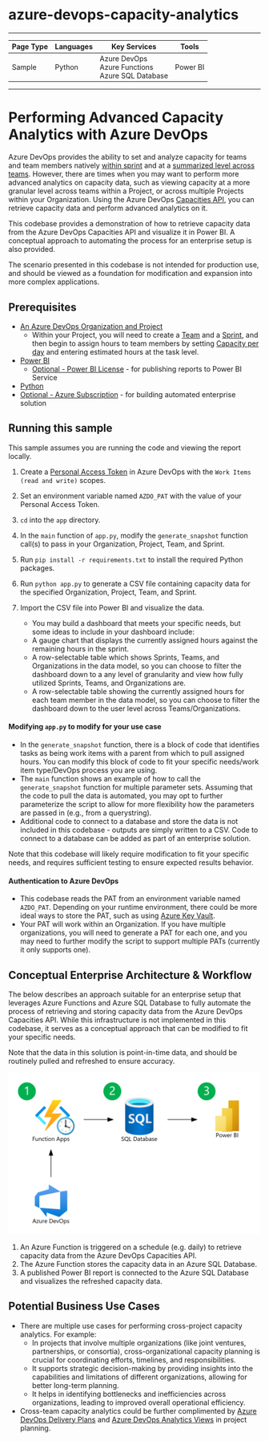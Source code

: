 # azure-devops-capacity-analytics

---

| Page Type | Languages | Key Services                                              | Tools    |
| --------- | --------- | --------------------------------------------------------- | -------- |
| Sample    | Python    | Azure DevOps <br> Azure Functions <br> Azure SQL Database | Power BI |

---

# Performing Advanced Capacity Analytics with Azure DevOps

Azure DevOps provides the ability to set and analyze capacity for teams and team members natively [within sprint](https://learn.microsoft.com/en-us/azure/devops/boards/sprints/set-capacity?view=azure-devops) and at a [summarized level across teams](https://learn.microsoft.com/en-us/azure/devops/report/dashboards/widget-catalog?view=azure-devops#sprint-capacity-widget). However, there are times when you may want to perform more advanced analytics on capacity data, such as viewing capacity at a more granular level across teams within a Project, or across multiple Projects within your Organization. Using the Azure DevOps [Capacities API](https://learn.microsoft.com/en-us/rest/api/azure/devops/work/capacities?view=azure-devops-rest-6.0), you can retrieve capacity data and perform advanced analytics on it.

This codebase provides a demonstration of how to retrieve capacity data from the Azure DevOps Capacities API and visualize it in Power BI. A conceptual approach to automating the process for an enterprise setup is also provided.

The scenario presented in this codebase is not intended for production use, and should be viewed as a foundation for modification and expansion into more complex applications.

## Prerequisites

- [An Azure DevOps Organization and Project](https://learn.microsoft.com/en-us/azure/devops/user-guide/sign-up-invite-teammates?view=azure-devops&tabs=microsoft-account)
  - Within your Project, you will need to create a [Team](https://learn.microsoft.com/en-us/azure/devops/organizations/settings/add-teams?view=azure-devops&tabs=preview-page) and a [Sprint](https://learn.microsoft.com/en-us/azure/devops/organizations/settings/set-iteration-paths-sprints?view=azure-devops&tabs=browser), and then begin to assign hours to team members by setting [Capacity per day](https://learn.microsoft.com/en-us/azure/devops/boards/sprints/set-capacity?view=azure-devops#capacity-per-day-entries) and entering estimated hours at the task level.
- [Power BI](https://learn.microsoft.com/en-us/power-bi/fundamentals/desktop-get-the-desktop)
  - [Optional - Power BI License](https://learn.microsoft.com/en-us/power-bi/consumer/end-user-license) - for publishing reports to Power BI Service
- [Python](https://www.python.org/downloads/)
- [Optional - Azure Subscription](https://azure.microsoft.com/en-us/free/) - for building automated enterprise solution

## Running this sample

This sample assumes you are running the code and viewing the report locally.

1. Create a [Personal Access Token](https://learn.microsoft.com/en-us/azure/devops/organizations/accounts/use-personal-access-tokens-to-authenticate?view=azure-devops&tabs=Windows) in Azure DevOps with the `Work Items (read and write)` scopes.
2. Set an environment variable named `AZDO_PAT` with the value of your Personal Access Token.
3. `cd` into the `app` directory.
4. In the `main` function of `app.py`, modify the `generate_snapshot` function call(s) to pass in your Organization, Project, Team, and Sprint.
5. Run `pip install -r requirements.txt` to install the required Python packages.
6. Run `python app.py` to generate a CSV file containing capacity data for the specified Organization, Project, Team, and Sprint.
7. Import the CSV file into Power BI and visualize the data.

   - You may build a dashboard that meets your specific needs, but some ideas to include in your dashboard include:
   - A gauge chart that displays the currently assigned hours against the remaining hours in the sprint.
   - A row-selectable table which shows Sprints, Teams, and Organizations in the data model, so you can choose to filter the dashboard down to a any level of granularity and view how fully utilized Sprints, Teams, and Organizations are.
   - A row-selectable table showing the currently assigned hours for each team member in the data model, so you can choose to filter the dashboard down to the user level across Teams/Organizations.

#### Modifying `app.py` to modify for your use case

- In the `generate_snapshot` function, there is a block of code that identifies tasks as being work items with a parent from which to pull assigned hours. You can modify this block of code to fit your specific needs/work item type/DevOps process you are using.
- The `main` function shows an example of how to call the `generate_snapshot` function for multiple parameter sets. Assuming that the code to pull the data is automated, you may opt to further parameterize the script to allow for more flexibility how the parameters are passed in (e.g., from a querystring).
- Additional code to connect to a database and store the data is not included in this codebase - outputs are simply written to a CSV. Code to connect to a database can be added as part of an enterprise solution.

Note that this codebase will likely require modification to fit your specific needs, and requires sufficient testing to ensure expected results behavior.

#### Authentication to Azure DevOps

- This codebase reads the PAT from an environment variable named `AZDO_PAT`. Depending on your runtime environment, there could be more ideal ways to store the PAT, such as using [Azure Key Vault](https://docs.microsoft.com/en-us/azure/key-vault/general/overview).
- Your PAT will work within an Organization. If you have multiple organizations, you will need to generate a PAT for each one, and you may need to further modify the script to support multiple PATs (currently it only supports one).

## Conceptual Enterprise Architecture & Workflow

The below describes an approach suitable for an enterprise setup that leverages Azure Functions and Azure SQL Database to fully automate the process of retrieving and storing capacity data from the Azure DevOps Capacities API. While this infrastructure is not implemented in this codebase, it serves as a conceptual approach that can be modified to fit your specific needs.

Note that the data in this solution is point-in-time data, and should be routinely pulled and refreshed to ensure accuracy.

![Diagram](./docs/images/automated-solution.png)

1. An Azure Function is triggered on a schedule (e.g. daily) to retrieve capacity data from the Azure DevOps Capacities API.
2. The Azure Function stores the capacity data in an Azure SQL Database.
3. A published Power BI report is connected to the Azure SQL Database and visualizes the refreshed capacity data.

## Potential Business Use Cases

- There are multiple use cases for performing cross-project capacity analytics. For example:
  - In projects that involve multiple organizations (like joint ventures, partnerships, or consortia), cross-organizational capacity planning is crucial for coordinating efforts, timelines, and responsibilities.
  - It supports strategic decision-making by providing insights into the capabilities and limitations of different organizations, allowing for better long-term planning.
  - It helps in identifying bottlenecks and inefficiencies across organizations, leading to improved overall operational efficiency.
- Cross-team capacity analytics could be further complimented by [Azure DevOps Delivery Plans](https://learn.microsoft.com/en-us/azure/devops/boards/plans/add-edit-delivery-plan?view=azure-devops) and [Azure DevOps Analytics Views](https://learn.microsoft.com/en-us/azure/devops/report/powerbi/what-are-analytics-views?view=azure-devops) in project planning.
